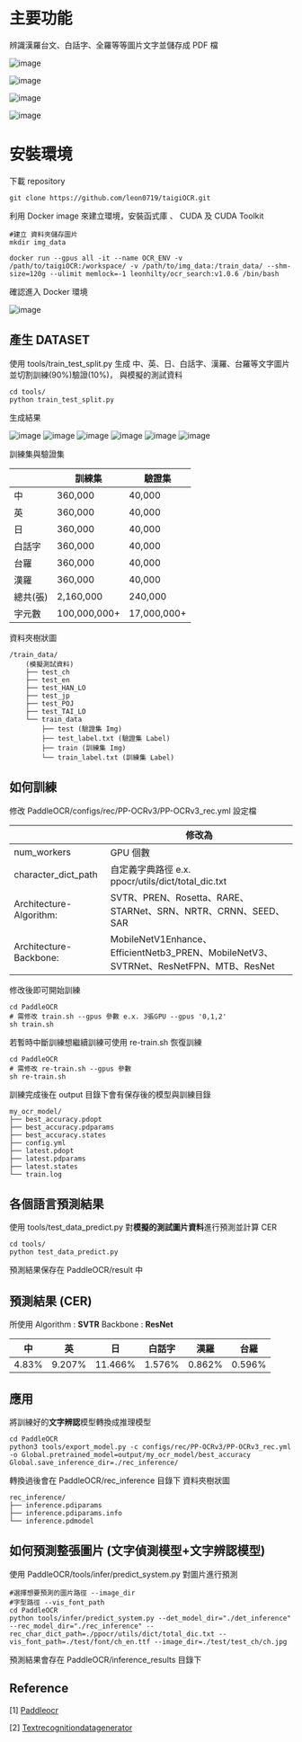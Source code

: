 # 主要功能

辨識漢羅台文、白話字、全羅等等圖片文字並儲存成 PDF 檔

![image](images/result_ch.jpg "中")

![image](images/result_en.jpg "英")

![image](images/result_HAN_LO.jpg "漢羅")

![image](images/result_POJ.jpg "白話字")

# 安裝環境

下載 repository

```
git clone https://github.com/leon0719/taigiOCR.git
```

利用 Docker image 來建立環境，安裝函式庫 、 CUDA 及 CUDA Toolkit

```
#建立 資料夾儲存圖片
mkdir img_data

docker run --gpus all -it --name OCR_ENV -v /path/to/taigiOCR:/workspace/ -v /path/to/img_data:/train_data/ --shm-size=120g --ulimit memlock=-1 leonhilty/ocr_search:v1.0.6 /bin/bash

```

確認進入 Docker 環境

![image](/images/Docker_env.jpg "Docker環境")

## 產生 DATASET

使用 tools/train_test_split.py 生成 中、英、日、白話字、漢羅、台羅等文字圖片並切割訓練(90%)驗證(10%)，
與模擬的測試資料

```
cd tools/
python train_test_split.py
```

生成結果

![image](images/ch.png "中")
![image](images/en.jpg "英")
![image](images/jp.jpg "日")
![image](images/POJ.jpg "白話字")
![image](images/TAI_LO.jpg "台羅")
![image](images/HAN_LO.jpg "漢羅")

訓練集與驗證集

|          | 訓練集       | 驗證集      |
| -------- | ------------ | ----------- |
| 中       | 360,000      | 40,000      |
| 英       | 360,000      | 40,000      |
| 日       | 360,000      | 40,000      |
| 白話字   | 360,000      | 40,000      |
| 台羅     | 360,000      | 40,000      |
| 漢羅     | 360,000      | 40,000      |
| 總共(張) | 2,160,000    | 240,000     |
| 字元數   | 100,000,000+ | 17,000,000+ |

資料夾樹狀圖

```
/train_data/
    (模擬測試資料)
    ├── test_ch
    ├── test_en
    ├── test_HAN_LO
    ├── test_jp
    ├── test_POJ
    ├── test_TAI_LO
    └── train_data
        ├── test (驗證集 Img)
        ├── test_label.txt (驗證集 Label)
        ├── train (訓練集 Img)
        └── train_label.txt (訓練集 Label)
```

## 如何訓練

修改 PaddleOCR/configs/rec/PP-OCRv3/PP-OCRv3_rec.yml 設定檔

|                         | 修改為                                                                                |
| ----------------------- | ------------------------------------------------------------------------------------- |
| num_workers             | GPU 個數                                                                              |
| character_dict_path     | 自定義字典路徑 e.x. ppocr/utils/dict/total_dic.txt                                    |
| Architecture-Algorithm: | SVTR、PREN、Rosetta、RARE、STARNet、SRN、NRTR、CRNN、SEED、SAR                        |
| Architecture-Backbone:  | MobileNetV1Enhance、EfficientNetb3_PREN、MobileNetV3、SVTRNet、ResNetFPN、MTB、ResNet |

修改後即可開始訓練

```
cd PaddleOCR
# 需修改 train.sh --gpus 參數 e.x. 3張GPU --gpus '0,1,2'
sh train.sh
```

若暫時中斷訓練想繼續訓練可使用 re-train.sh 恢復訓練

```
cd PaddleOCR
# 需修改 re-train.sh --gpus 參數
sh re-train.sh
```

訓練完成後在 output 目錄下會有保存後的模型與訓練目錄

```
my_ocr_model/
├── best_accuracy.pdopt
├── best_accuracy.pdparams
├── best_accuracy.states
├── config.yml
├── latest.pdopt
├── latest.pdparams
├── latest.states
└── train.log
```

## 各個語言預測結果

使用 tools/test_data_predict.py 對**模擬的測試圖片資料**進行預測並計算 CER

```
cd tools/
python test_data_predict.py
```

預測結果保存在 PaddleOCR/result 中

## 預測結果 (CER)

所使用 Algorithm : **SVTR** Backbone : **ResNet**

| 中    | 英     | 日      | 白話字 | 漢羅   | 台羅   |
| ----- | ------ | ------- | ------ | ------ | ------ |
| 4.83% | 9.207% | 11.466% | 1.576% | 0.862% | 0.596% |

## 應用

將訓練好的**文字辨認**模型轉換成推理模型

```
cd PaddleOCR
python3 tools/export_model.py -c configs/rec/PP-OCRv3/PP-OCRv3_rec.yml -o Global.pretrained_model=output/my_ocr_model/best_accuracy  Global.save_inference_dir=./rec_inference/
```

轉換過後會在 PaddleOCR/rec_inference 目錄下
資料夾樹狀圖

```
rec_inference/
├── inference.pdiparams
├── inference.pdiparams.info
└── inference.pdmodel
```

## 如何預測整張圖片 (文字偵測模型+文字辨認模型)

使用 PaddleOCR/tools/infer/predict_system.py 對圖片進行預測

```
#選擇想要預測的圖片路徑 --image_dir
#字型路徑 --vis_font_path
cd PaddleOCR
python tools/infer/predict_system.py --det_model_dir="./det_inference" --rec_model_dir="./rec_inference" --rec_char_dict_path=./ppocr/utils/dict/total_dic.txt --vis_font_path=./test/font/ch_en.ttf --image_dir=./test/test_ch/ch.jpg
```

預測結果會存在 PaddleOCR/inference_results 目錄下

## Reference

[1] [Paddleocr](https://github.com/PaddlePaddle/PaddleOCR)

[2] [Textrecognitiondatagenerator](https://github.com/Belval/TextRecognitionDataGenerator)
